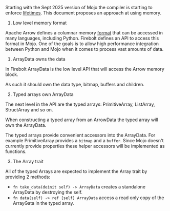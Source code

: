 Starting with the Sept 2025 version of Mojo the compiler is starting to enforce
[lifetimes](https://docs.modular.com/mojo/manual/values/lifetimes/). This document proposes an approach at using memory.

1. Low level memory format

Apache Arrow defines a columnar memory [format](https://arrow.apache.org/docs/format/Columnar.html) that can
be accessed in many languages, including Python. Firebolt defines
an API to access this format in Mojo. One of the goals is to allow high performance
integration between Python and Mojo when it comes to process vast amounts of data.

1. ArrayData owns the data

In Firebolt ArrayData is the low level API that will access the Arrow memory block.

As such it should own the data type, bitmap, buffers and children.

2. Typed arrays own ArrayData

The next level in the API are the typed arrays: PrimitiveArray, ListArray, StructArray and so on.

When constructing a typed array from an ArrowData the typed array will own the ArrayData. 

The typed arrays provide convenient accessors into the ArrayData. For example PrimitiveArray
provides a `bitmap` and a `buffer`. Since Mojo doesn't currently provide properties these 
helper accessors will be implemented as functions.

3. The Array trait

All of the typed Arrays are expected to implement the Array trait by providing 2 methods:

- `fn take_data(deinit self) -> ArrayData` creates a standalone ArrayData by destroying the self.
- `fn data(self) -> ref [self] ArrayData` access a read only copy of the ArrayGata in the typed array.
